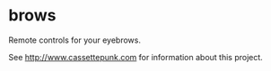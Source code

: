 # brows
Remote controls for your eyebrows.

See http://www.cassettepunk.com for information about this project.
